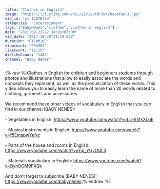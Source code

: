 ```yaml
---
title: "Clothes in English"
image: "https:\/\/i.ytimg.com\/vi\/y1r12OYDY3w\/hqdefault.jpg"
vid_id: "y1r12OYDY3w"
categories: "Entertainment"
tags: ["BabyNenes","clothes","clothes in english"]
date: "2021-09-23T22:34:03+03:00"
vid_date: "2017-10-30T11:30:02Z"
duration: "PT10M18S"
viewcount: "994961"
likeCount: "12115"
dislikeCount: "1484"
channel: "Baby Nenes"
---
```

{% raw %}Clothes in English for children and beginners students through photos and illustrations that allow to easily associate the words and concepts they represent, as well as the pronunciation of these words. This video allows you to easily learn the name of more than 30 words related to clothing, garments and accessories.<br /><br />We recommend these other videos of vocabulary in English that you can find in our channel (BABY NENES):<br /><br />- Vegetables in English: <a rel="nofollow" target="blank" href="https://www.youtube.com/watch?v=Lc-95fkXLqE">https://www.youtube.com/watch?v=Lc-95fkXLqE</a><br /><br />- Musical instruments in English: <a rel="nofollow" target="blank" href="https://www.youtube.com/watch?v=f5EmqpwYeNc">https://www.youtube.com/watch?v=f5EmqpwYeNc</a><br /><br />- Parts of the house and rooms in English: <a rel="nofollow" target="blank" href="https://www.youtube.com/watch?v=Yuj_YUyOQL0">https://www.youtube.com/watch?v=Yuj_YUyOQL0</a><br /><br />- Materials vocabulary in English: <a rel="nofollow" target="blank" href="https://www.youtube.com/watch?v=ByhOOM9FXQk">https://www.youtube.com/watch?v=ByhOOM9FXQk</a><br /><br />And don't forget to subscribe (BABY NENES): <a rel="nofollow" target="blank" href="https://www.youtube.com/babynenes">https://www.youtube.com/babynenes</a>{% endraw %}
